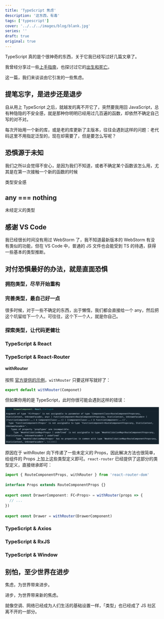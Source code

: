 ```yaml
---
title: 'TypeScript 焦虑'
description: '这东西，有毒'
tags: ['typescript']
cover: '../../../images/blog/blank.jpg'
series: ''
draft: true
original: true
---
```


TypeScript 真的是个很神奇的东西，关于它我已经写过好几篇文章了。

我曾经分享过一些[上手指南](/blog/2019/07/28/typescript-the-second-day)，也探讨过它的[出生和死亡]('/blog/2019/10/10/typescript-another-fading-youth')。

这一篇，我们来谈谈由它引发的一些焦虑。

## 提笔忘字，是进步还是退步

自从用上 TypeScript 之后，就越发的离不开它了，突然要我用回 JavaScript，总有种隐隐的不安全感，就是那种你明明已经用过几百遍的函数，却依然不确定自己写的对不对。

每次开始用一个新的库，或是老的库更新了主版本，往往会遇到这样的问题：老代码这里不用指定泛型的，现在却需要了，但是要怎么写呢？

## 恐惧源于未知

我们之所以会觉得不安心，是因为我们不知道，或者不确定某个函数该怎么用，尤其是在第一次接触一个新的函数的时候

类型安全感

## any === nothing

未经定义的类型

## 感谢 VS Code

我已经很长时间没有用过 WebStorm 了，我不知道最新版本的 WebStorm 有没有类似的功能，但在 VS Code 中，普通的 JS 文件也会能受到 TS 的待遇，获得一些基本的类型推断。

## 对付恐惧最好的办法，就是直面恐惧

### 拥抱类型，尽早开始重构

### 完善类型，最自己好一点

很多时候，对于一些不确定的东西，出于懒惰，我们都会直接给一个 any，然后把这个坑留给下一个人。可往往，这个下一个人，就是你自己。

### 探索类型，让代码更健壮


### TypeScript & React

### TypeScript & React-Router

#### withRouter

按照 [官方提供的示例](https://reactrouter.com/web/api/withRouter)，`withRouter` 只要这样写就好了：

```ts
export default withRouter(Componet)
```

但如果你用的是 TypeScript，此时你很可能会遇到这样的错误：

![withRouter](../../../images/blog/typescript-anxiety/withRouter.png)

原因在于 withRouter 向下传递了一些未定义的 Props，因此解决方法也很简单，给组件的 Props 上加上这些类型定义即可。`react-router` 已经提供了这部分的类型定义，直接继承即可：

```ts
import { RouteComponentProps, withRouter } from 'react-router-dom'

interface Props extends RouteComponentProps {}

export const DrawerComponent: FC<Props> = withRouter(props => {
  // ...
})

export const Drawer = withRouter(DrawerComponent)
```

### TypeScript & Axios

### TypeScript & RxJS

### TypeScript & Window


## 别怕，至少世界在进步


焦虑，为世界带来进步。

进步，为世界带来新的焦虑。


就像空调、网络已经成为人们生活的基础设置一样，「类型」也已经成了 JS 社区离不开的一部分。
